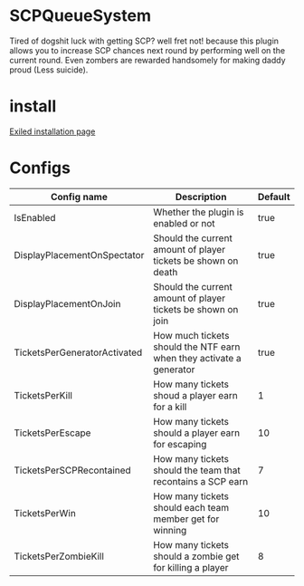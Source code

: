 # SCPQueueSystem
Tired of dogshit luck with getting SCP? well fret not! because this plugin allows you to increase SCP chances next round by performing well on the current round. Even zombers are rewarded handsomely for making daddy proud (Less suicide).

# install
[Exiled installation page](https://github.com/Exiled-Team/EXILED#installation)

# Configs
| Config name | Description | Default |
|-------------|-------------|---------|
| IsEnabled | Whether the plugin is enabled or not | true |
| DisplayPlacementOnSpectator | Should the current amount of player tickets be shown on death | true |
| DisplayPlacementOnJoin | Should the current amount of player tickets be shown on join | true |
| TicketsPerGeneratorActivated | How much tickets should the NTF earn when they activate a generator | true |
| TicketsPerKill | How many tickets shoud a player earn for a kill | 1 |
| TicketsPerEscape | How many tickets should a player earn for escaping | 10 |
| TicketsPerSCPRecontained | How many tickets should the team that recontains a SCP earn | 7 |
| TicketsPerWin | How many tickets should each team member get for winning | 10 |
| TicketsPerZombieKill | How many tickets should a zombie get for killing a player | 8 |

